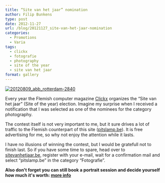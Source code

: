 ```yaml
---
title: “Site van het jaar” nomination
author: Filip Bunkens
type: post
date: 2012-11-27
url: /blog/20121127_site-van-het-jaar-nomination
categories:
  - Promotions
  - Varia
tags:
  - clickx
  - fotografie
  - photography
  - site of the year
  - site van het jaar
format: gallery
---
```

[![20120809_abb_rotterdam-2840][1]](/images/blogposts/20120809_abb_rotterdam_2840.jpg)

Every year the Flemish computer magazine <a href="http://www.clickx.be" title="Clickx" rel="none">Clickx</a> organizes the &#8220;Site van het jaar&#8221; (Site of the year) election. Imagine my surprise when I received a notification that I was selected as one of the nominees for the category photography.

The contest itself is not very important to me, but it sure drives a lot of traffic to the Flemish counterpart of this site (<a href="http://www.pitslamp.be" title="Fotografie PitsLamp" rel="me">pitslamp.be</a>). It is free advertising for me, so why not enjoy the attention while it lasts.

I have no illusions of winning the contest, but I would be gratefull not to finish last. So if you have some time to spare, head over to <a href="http://www.sitevanhetjaar.be/stem.cfm" title="stem - site van het jaar" rel="none">sitevanhetjaar.be</a>, register with your e-mail, wait for a confirmation mail and select &#8220;pitslamp.be&#8221; in the category &#8220;Fotografie&#8221;.

**Also don't forget you can still book a portrait session and decide yourself how much it's worth: <a href="http://www.pitslamp.com/blog/20121122_i-shoot-you-decide" title="I shoot, you decide" rel="me">more info</a>**

 [1]: /images/blogposts/20120809_abb_rotterdam-2840.jpg
